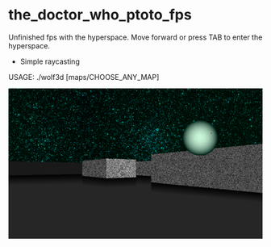 # the_doctor_who_ptoto_fps

Unfinished fps with the hyperspace.
Move forward or press TAB to enter the hyperspace.

- Simple raycasting

USAGE: ./wolf3d [maps/CHOOSE_ANY_MAP]

![Alt text](screenshots/1.png)
